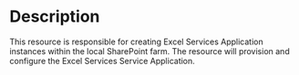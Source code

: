 # Description

This resource is responsible for creating Excel Services Application instances
within the local SharePoint farm. The resource will provision and configure the
Excel Services Service Application.
